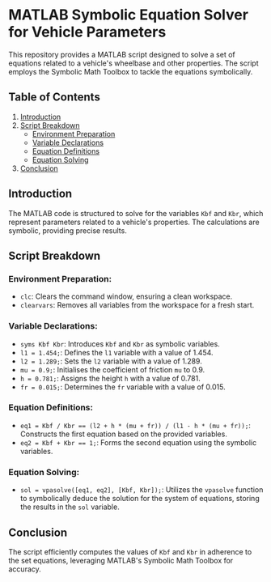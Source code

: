 # MATLAB Symbolic Equation Solver for Vehicle Parameters

This repository provides a MATLAB script designed to solve a set of equations related to a vehicle's wheelbase and other properties. The script employs the Symbolic Math Toolbox to tackle the equations symbolically.

## Table of Contents

1. [Introduction](#introduction)
2. [Script Breakdown](#script-breakdown)
    - [Environment Preparation](#environment-preparation)
    - [Variable Declarations](#variable-declarations)
    - [Equation Definitions](#equation-definitions)
    - [Equation Solving](#equation-solving)
3. [Conclusion](#conclusion)

## Introduction

The MATLAB code is structured to solve for the variables `Kbf` and `Kbr`, which represent parameters related to a vehicle's properties. The calculations are symbolic, providing precise results.

## Script Breakdown

### Environment Preparation:
- `clc`: Clears the command window, ensuring a clean workspace.
- `clearvars`: Removes all variables from the workspace for a fresh start.

### Variable Declarations:
- `syms Kbf Kbr`: Introduces `Kbf` and `Kbr` as symbolic variables.
- `l1 = 1.454;`: Defines the `l1` variable with a value of 1.454.
- `l2 = 1.289;`: Sets the `l2` variable with a value of 1.289.
- `mu = 0.9;`: Initialises the coefficient of friction `mu` to 0.9.
- `h = 0.781;`: Assigns the height `h` with a value of 0.781.
- `fr = 0.015;`: Determines the `fr` variable with a value of 0.015.

### Equation Definitions:
- `eq1 = Kbf / Kbr == (l2 + h * (mu + fr)) / (l1 - h * (mu + fr));`: Constructs the first equation based on the provided variables.
- `eq2 = Kbf + Kbr == 1;`: Forms the second equation using the symbolic variables.

### Equation Solving:
- `sol = vpasolve([eq1, eq2], [Kbf, Kbr]);`: Utilizes the `vpasolve` function to symbolically deduce the solution for the system of equations, storing the results in the `sol` variable.

## Conclusion

The script efficiently computes the values of `Kbf` and `Kbr` in adherence to the set equations, leveraging MATLAB's Symbolic Math Toolbox for accuracy.
